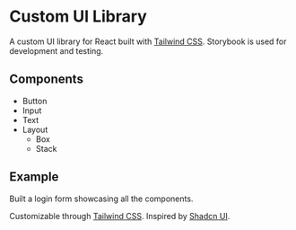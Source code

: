 # Custom UI Library

A custom UI library for React built with [Tailwind CSS](https://tailwindcss.com/).
Storybook is used for development and testing.

## Components

- Button
- Input
- Text
- Layout
  - Box
  - Stack

## Example

Built a login form showcasing all the components.

Customizable through [Tailwind CSS](https://tailwindcss.com/).
Inspired by [Shadcn UI](https://shadcn.com/ui).
